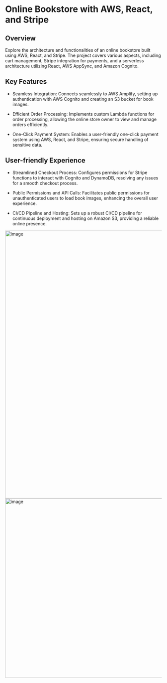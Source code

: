 # Online Bookstore with AWS, React, and Stripe

## Overview
Explore the architecture and functionalities of an online bookstore built using AWS, React, and Stripe. The project covers various aspects, including cart management, Stripe integration for payments, and a serverless architecture utilizing React, AWS AppSync, and Amazon Cognito.

## Key Features

- Seamless Integration: Connects seamlessly to AWS Amplify, setting up authentication with AWS Cognito and creating an S3 bucket for book images.

- Efficient Order Processing: Implements custom Lambda functions for order processing, allowing the online store owner to view and manage orders efficiently.

- One-Click Payment System: Enables a user-friendly one-click payment system using AWS, React, and Stripe, ensuring secure handling of sensitive data.

## User-friendly Experience

- Streamlined Checkout Process: Configures permissions for Stripe functions to interact with Cognito and DynamoDB, resolving any issues for a smooth checkout process.

- Public Permissions and API Calls: Facilitates public permissions for unauthenticated users to load book images, enhancing the overall user experience.

- CI/CD Pipeline and Hosting: Sets up a robust CI/CD pipeline for continuous deployment and hosting on Amazon S3, providing a reliable online presence.

<img width="859" alt="image" src="https://github.com/Div-develops/bookstore/assets/75534560/0c89a332-51f4-46d7-9aba-3e851fe2c0c6">
<img width="576" alt="image" src="https://github.com/Div-develops/bookstore/assets/75534560/070bf1f4-4e65-4043-81c6-87b428137d76">

